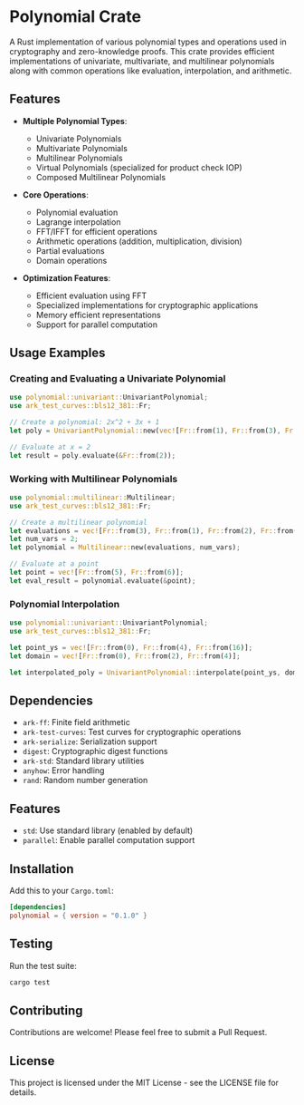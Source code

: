 # Polynomial Crate

A Rust implementation of various polynomial types and operations used in cryptography and zero-knowledge proofs. This crate provides efficient implementations of univariate, multivariate, and multilinear polynomials along with common operations like evaluation, interpolation, and arithmetic.

## Features

- **Multiple Polynomial Types**:
  - Univariate Polynomials
  - Multivariate Polynomials 
  - Multilinear Polynomials
  - Virtual Polynomials (specialized for product check IOP)
  - Composed Multilinear Polynomials

- **Core Operations**:
  - Polynomial evaluation
  - Lagrange interpolation
  - FFT/IFFT for efficient operations
  - Arithmetic operations (addition, multiplication, division)
  - Partial evaluations
  - Domain operations

- **Optimization Features**:
  - Efficient evaluation using FFT
  - Specialized implementations for cryptographic applications
  - Memory efficient representations
  - Support for parallel computation

## Usage Examples

### Creating and Evaluating a Univariate Polynomial

```rust
use polynomial::univariant::UnivariantPolynomial;
use ark_test_curves::bls12_381::Fr;

// Create a polynomial: 2x^2 + 3x + 1
let poly = UnivariantPolynomial::new(vec![Fr::from(1), Fr::from(3), Fr::from(2)]);

// Evaluate at x = 2
let result = poly.evaluate(&Fr::from(2));
```

### Working with Multilinear Polynomials

```rust
use polynomial::multilinear::Multilinear;
use ark_test_curves::bls12_381::Fr;

// Create a multilinear polynomial
let evaluations = vec![Fr::from(3), Fr::from(1), Fr::from(2), Fr::from(5)];
let num_vars = 2;
let polynomial = Multilinear::new(evaluations, num_vars);

// Evaluate at a point
let point = vec![Fr::from(5), Fr::from(6)];
let eval_result = polynomial.evaluate(&point);
```

### Polynomial Interpolation

```rust
use polynomial::univariant::UnivariantPolynomial;
use ark_test_curves::bls12_381::Fr;

let point_ys = vec![Fr::from(0), Fr::from(4), Fr::from(16)];
let domain = vec![Fr::from(0), Fr::from(2), Fr::from(4)];

let interpolated_poly = UnivariantPolynomial::interpolate(point_ys, domain);
```

## Dependencies

- `ark-ff`: Finite field arithmetic
- `ark-test-curves`: Test curves for cryptographic operations
- `ark-serialize`: Serialization support
- `digest`: Cryptographic digest functions
- `ark-std`: Standard library utilities
- `anyhow`: Error handling
- `rand`: Random number generation

## Features

- `std`: Use standard library (enabled by default)
- `parallel`: Enable parallel computation support

## Installation

Add this to your `Cargo.toml`:

```toml
[dependencies]
polynomial = { version = "0.1.0" }
```

## Testing

Run the test suite:

```bash
cargo test
```

## Contributing

Contributions are welcome! Please feel free to submit a Pull Request.

## License

This project is licensed under the MIT License - see the LICENSE file for details.